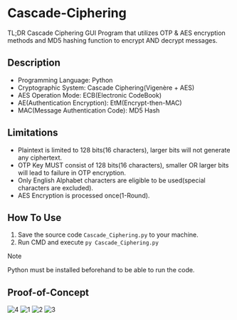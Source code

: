 # Cascade-Ciphering
TL;DR Cascade Ciphering GUI Program that utilizes OTP &amp; AES encryption methods and MD5 hashing function to encrypt AND decrypt messages.

## Description
- Programming Language: Python
- Cryptographic System: Cascade Ciphering(Vigenère + AES)
- AES Operation Mode: ECB(Electronic CodeBook)
- AE(Authentication Encryption): EtM(Encrypt-then-MAC)
- MAC(Message Authentication Code): MD5 Hash

## Limitations
- Plaintext is limited to 128 bits(16 characters), larger bits will not generate any ciphertext.
- OTP Key MUST consist of 128 bits(16 characters), smaller OR larger bits will lead to failure in OTP encryption.
- Only English Alphabet characters are eligible to be used(special characters are excluded).
- AES Encryption is processed once(1-Round).

## How To Use
1) Save the source code `Cascade_Ciphering.py` to your machine.
2) Run CMD and execute `py Cascade_Ciphering.py`

> [!NOTE]
> Python must be installed beforehand to be able to run the code.

## Proof-of-Concept
![4](https://github.com/LOck-ethqc/Cascade-Ciphering/assets/90512716/ae8866b7-3192-4fbd-b887-8565358149a9)
![1](https://github.com/LOck-ethqc/Cascade-Ciphering/assets/90512716/459aeb43-ce90-49cb-a14d-87afd92dcf6c) ![2](https://github.com/LOck-ethqc/Cascade-Ciphering/assets/90512716/60c275e3-083f-4901-8a16-a18591633619)
![3](https://github.com/LOck-ethqc/Cascade-Ciphering/assets/90512716/93ce366c-30b6-4603-a386-e20e8131cb18)




